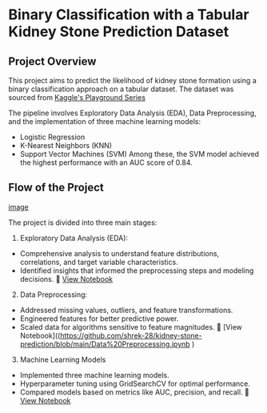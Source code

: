 # Binary Classification with a Tabular Kidney Stone Prediction Dataset 

## Project Overview 
This project aims to predict the likelihood of kidney stone formation using a binary classification approach on a tabular dataset. The dataset was sourced from [Kaggle's Playground Series](https://www.kaggle.com/competitions/playground-series-s3e12/data)

The pipeline involves Exploratory Data Analysis (EDA), Data Preprocessing, and the implementation of three machine learning models:
- Logistic Regression
- K-Nearest Neighbors (KNN)
- Support Vector Machines (SVM)
Among these, the SVM model achieved the highest performance with an AUC score of 0.84.

## Flow of the Project 
[image](https://github.com/shrek-28/kidney-stone-prediction/blob/main/images/Screenshot%202024-11-29%20205811.png)

The project is divided into three main stages:
1. Exploratory Data Analysis (EDA):
- Comprehensive analysis to understand feature distributions, correlations, and target variable characteristics.
- Identified insights that informed the preprocessing steps and modeling decisions.
📄 [View Notebook](https://github.com/shrek-28/kidney-stone-prediction/blob/main/Exploratory%20Data%20Analysis.ipynb)

2. Data Preprocessing:
- Addressed missing values, outliers, and feature transformations.
- Engineered features for better predictive power.
- Scaled data for algorithms sensitive to feature magnitudes.
📄 [View Notebook]((https://github.com/shrek-28/kidney-stone-prediction/blob/main/Data%20Preprocessing.ipynb )

3. Machine Learning Models 
- Implemented three machine learning models.
- Hyperparameter tuning using GridSearchCV for optimal performance.
- Compared models based on metrics like AUC, precision, and recall.
📄 [View Notebook](https://github.com/shrek-28/kidney-stone-prediction/blob/main/Machine%20Learning%20Models.ipynb)

